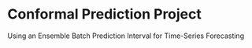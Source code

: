 # Conformal Prediction Project
Using an Ensemble Batch Prediction Interval for Time-Series Forecasting
